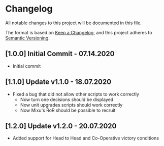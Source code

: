 # Changelog
All notable changes to this project will be documented in this file.

The format is based on [Keep a Changelog](https://keepachangelog.com/en/1.0.0/),
and this project adheres to [Semantic Versioning](https://semver.org/spec/v2.0.0.html).

## [1.0.0] Initial Commit - 07.14.2020

- Initial commit

## [1.1.0] Update v1.1.0 - 18.07.2020

- Fixed a bug that did not allow other scripts to work correctly 
    - Now turn one decisions should be displayed
    - Now unit upgrades scripts should work correctly
    - Now Mixu's RoR should be possible to recruit

## [1.2.0] Update v1.2.0 - 20.07.2020

- Added support for Head to Head and Co-Operative victory conditions